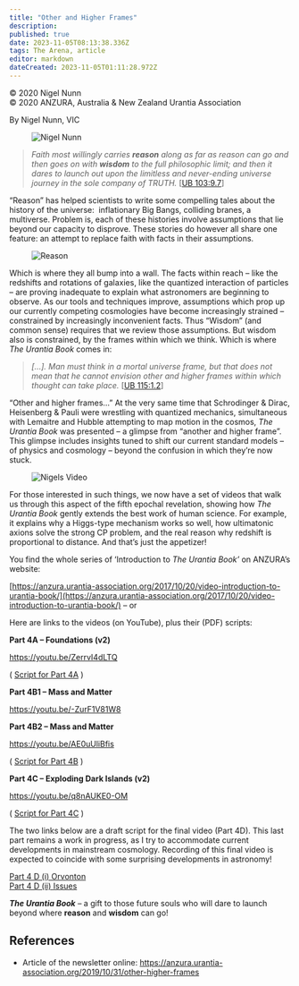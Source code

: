 ```yaml
---
title: "Other and Higher Frames"
description: 
published: true
date: 2023-11-05T08:13:38.336Z
tags: The Arena, article
editor: markdown
dateCreated: 2023-11-05T01:11:28.972Z
---
```


<p class="v-card v-sheet theme--light grey lighten-3 px-2">© 2020 Nigel Nunn<br>© 2020 ANZURA, Australia & New Zealand Urantia Association</p>

By Nigel Nunn, VIC

<figure id="Figure_1" class="image urantiapedia">
<img src="/image/article/The_Arena/Nigels-Video2-1-570x318.jpg" alt="Nigel Nunn">
</figure>

> _Faith most willingly carries_ **_reason_** _along as far as reason can go and then goes on with_ **_wisdom_** _to the full philosophic limit; and then it dares to launch out upon the limitless and never-ending universe journey in the sole company of TRUTH._ [[UB 103:9.7](/en/The_Urantia_Book/103#p9_7)]

“Reason” has helped scientists to write some compelling tales about the history of the universe:  inflationary Big Bangs, colliding branes, a multiverse. Problem is, each of these histories involve assumptions that lie beyond our capacity to disprove. These stories do however all share one feature: an attempt to replace faith with facts in their assumptions.

<figure id="Figure_2" class="image urantiapedia image-style-align-left">
<img src="/image/article/The_Arena/Reason-Nigel-1-300x170.jpg" alt="Reason">
</figure>

Which is where they all bump into a wall. The facts within reach – like the redshifts and rotations of galaxies, like the quantized interaction of particles – are proving inadequate to explain what astronomers are beginning to observe. As our tools and techniques improve, assumptions which prop up our currently competing cosmologies have become increasingly strained – constrained by increasingly inconvenient facts. Thus “Wisdom” (and common sense) requires that we review those assumptions. But wisdom also is constrained, by the frames within which we think. Which is where _The Urantia Book_ comes in:
<br style="clear:both;"/>

> _[…]. Man must think in a mortal universe frame, but that does not mean that he cannot envision other and higher frames within which thought can take place._ [[UB 115:1.2](/en/The_Urantia_Book/115#p1_2)]

“Other and higher frames…” At the very same time that Schrodinger & Dirac, Heisenberg & Pauli were wrestling with quantized mechanics, simultaneous with Lemaitre and Hubble attempting to map motion in the cosmos, _The Urantia Book_ was presented – a glimpse from “another and higher frame”. This glimpse includes insights tuned to shift our current standard models – of physics and cosmology – beyond the confusion in which they’re now stuck.

<figure id="Figure_3" class="image urantiapedia image-style-align-right">
<img src="/image/article/The_Arena/Nigels-Video4-300x167.jpg" alt="Nigels Video">
</figure>

For those interested in such things, we now have a set of videos that walk us through this aspect of the fifth epochal revelation, showing how _The Urantia Book_ gently extends the best work of human science. For example, it explains why a Higgs-type mechanism works so well, how ultimatonic axions solve the strong CP problem, and the real reason why redshift is proportional to distance. And that’s just the appetizer!

You find the whole series of ‘Introduction to _The Urantia Book’_ on ANZURA’s website:

[https://anzura.urantia-association.org/2017/10/20/video-introduction-to-urantia-book/](https://anzura.urantia-association.org/2017/10/20/video-introduction-to-urantia-book/) – or
<br style="clear:both;"/>

Here are links to the videos (on YouTube), plus their (PDF) scripts:

**Part 4A – Foundations (v2)**

https://youtu.be/ZerrvI4dLTQ

( [Script for Part 4A](http://ubron.org/groupdocs/P4_A_Foundations1.pdf) )

**Part 4B1 – Mass and Matter**

https://youtu.be/-ZurF1V81W8

**Part 4B2 – Mass and Matter**

https://youtu.be/AE0uUliBfis

( [Script for Part 4B](http://ubron.org/groupdocs/P4_B_Mass_Matter1.pdf) )

**Part 4C – Exploding Dark Islands (v2)**

https://youtu.be/q8nAUKE0-OM

( [Script for Part 4C](http://ubron.org/groupdocs/P4_C_2018_Apr15.pdf) )

The two links below are a draft script for the final video (Part 4D). This last part remains a work in progress, as I try to accommodate current developments in mainstream cosmology. Recording of this final video is expected to coincide with some surprising developments in astronomy!

[Part 4 D (i) Orvonton](http://ubron.org/groupdocs/P4D_Orvonton_Nov01.pdf)  
[Part 4 D (ii) Issues](http://ubron.org/groupdocs/P4D_Issues_Nov01.pdf)

_**The Urantia Book**_ – a gift to those future souls who will dare to launch beyond where **reason** and **wisdom** can go!

## References

- Article of the newsletter online: https://anzura.urantia-association.org/2019/10/31/other-higher-frames
